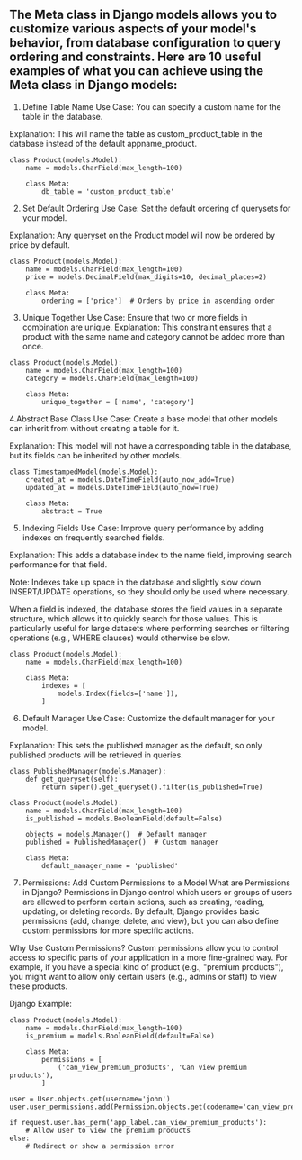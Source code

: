 ## The Meta class in Django models allows you to customize various aspects of your model's behavior, from database configuration to query ordering and constraints. Here are 10 useful examples of what you can achieve using the Meta class in Django models:


1. Define Table Name
Use Case: You can specify a custom name for the table in the database.

Explanation: This will name the table as custom_product_table in the database instead of the default appname_product.
```ch
class Product(models.Model):
    name = models.CharField(max_length=100)

    class Meta:
        db_table = 'custom_product_table'

```
2. Set Default Ordering
Use Case: Set the default ordering of querysets for your model.

Explanation: Any queryset on the Product model will now be ordered by price by default.

```ch
class Product(models.Model):
    name = models.CharField(max_length=100)
    price = models.DecimalField(max_digits=10, decimal_places=2)

    class Meta:
        ordering = ['price']  # Orders by price in ascending order

```
3. Unique Together
Use Case: Ensure that two or more fields in combination are unique.
Explanation: This constraint ensures that a product with the same name and category cannot be added more than once.

```ch
class Product(models.Model):
    name = models.CharField(max_length=100)
    category = models.CharField(max_length=100)

    class Meta:
        unique_together = ['name', 'category']

```
4.Abstract Base Class
Use Case: Create a base model that other models can inherit from without creating a table for it.

Explanation: This model will not have a corresponding table in the database, but its fields can be inherited by other models.
```ch
class TimestampedModel(models.Model):
    created_at = models.DateTimeField(auto_now_add=True)
    updated_at = models.DateTimeField(auto_now=True)

    class Meta:
        abstract = True

```
5. Indexing Fields Use Case: Improve query performance by adding indexes on frequently searched fields.

Explanation: This adds a database index to the name field, improving search performance for that field.

Note: Indexes take up space in the database and slightly slow down INSERT/UPDATE operations, so they should only be used where necessary.

When a field is indexed, the database stores the field values in a separate structure, which allows it to quickly search for those values. This is particularly useful for large datasets where performing searches or filtering operations (e.g., WHERE clauses) would otherwise be slow.
```ch
class Product(models.Model):
    name = models.CharField(max_length=100)

    class Meta:
        indexes = [
            models.Index(fields=['name']),
        ]

```
6. Default Manager
Use Case: Customize the default manager for your model.

Explanation: This sets the published manager as the default, so only published products will be retrieved in queries.

```ch
class PublishedManager(models.Manager):
    def get_queryset(self):
        return super().get_queryset().filter(is_published=True)

class Product(models.Model):
    name = models.CharField(max_length=100)
    is_published = models.BooleanField(default=False)

    objects = models.Manager()  # Default manager
    published = PublishedManager()  # Custom manager

    class Meta:
        default_manager_name = 'published'

```
7. Permissions: Add Custom Permissions to a Model
What are Permissions in Django?
Permissions in Django control which users or groups of users are allowed to perform certain actions, such as creating, reading, updating, or deleting records. By default, Django provides basic permissions (add, change, delete, and view), but you can also define custom permissions for more specific actions.

Why Use Custom Permissions?
Custom permissions allow you to control access to specific parts of your application in a more fine-grained way. For example, if you have a special kind of product (e.g., "premium products"), you might want to allow only certain users (e.g., admins or staff) to view these products.

Django Example:
```ch
class Product(models.Model):
    name = models.CharField(max_length=100)
    is_premium = models.BooleanField(default=False)

    class Meta:
        permissions = [
            ('can_view_premium_products', 'Can view premium products'),
        ]

```
```ch
user = User.objects.get(username='john')
user.user_permissions.add(Permission.objects.get(codename='can_view_premium_products'))

```
```ch
if request.user.has_perm('app_label.can_view_premium_products'):
    # Allow user to view the premium products
else:
    # Redirect or show a permission error

```
```ch

```
```ch

```
```ch

```
```ch

```
```ch

```
```ch

```
```ch

```
```ch

```
```ch

```
```ch

```
```ch

```
```ch

```
```ch

```
```ch

```
```ch

```